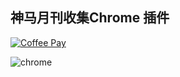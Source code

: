 神马月刊收集Chrome 插件
----

[![Coffee Pay](http://cp.alibaba.net/projects/5713a15788fe1722400578fd/badge)](http://cp.alibaba.net/donates?id=5713a15788fe1722400578fd)

![chrome](http://ww4.sinaimg.cn/large/8ae515a4gw1f302reaukxj20wk0fydj8.jpg)